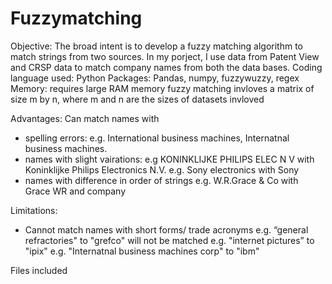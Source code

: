 # Fuzzymatching 


Objective: The broad intent is to develop a fuzzy matching algorithm to match strings from two sources. In my porject, I use data from Patent View and CRSP data to match company names from both the data bases.
Coding language used: Python 
Packages: Pandas, numpy, fuzzywuzzy, regex
Memory: requires large RAM memory fuzzy matching invloves a matrix of size m by n, where m and n are the sizes of datasets invloved

Advantages: Can match names with 
 - spelling errors: e.g. International business machines, Internatnal business machines.
 - names with slight vairations: 
 e.g KONINKLIJKE PHILIPS ELEC N V with Koninklijke Philips Electronics N.V.
 e.g. Sony electronics with Sony
 - names with difference in order of strings e.g. W.R.Grace & Co with Grace WR and company
 
 Limitations:
 - Cannot match names with short forms/ trade acronyms
 e.g. “general refractories" to "grefco" will not be matched
 e.g. "internet pictures” to "ipix"
 e.g. "Internatnal business machines corp" to "ibm"

Files included




